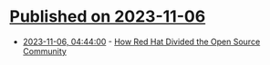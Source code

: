 # [Published on 2023-11-06](index.md)

* [2023-11-06, 04:44:00](https://linux.slashdot.org/story/23/11/06/0153203/how-red-hat-divided-the-open-source-community?utm_source=rss1.0mainlinkanon&utm_medium=feed) - [How Red Hat Divided the Open Source Community](https://linux.slashdot.org/story/23/11/06/0153203/how-red-hat-divided-the-open-source-community?utm_source=rss1.0mainlinkanon&utm_medium=feed)
